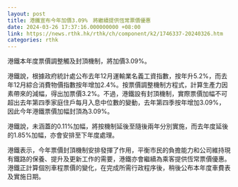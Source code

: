 ```yaml
---
layout: post
title: 港鐵宣布今年加價3.09%　將繼續提供恆常票價優惠
date: 2024-03-26 17:37:16.000000000 +08:00
link: https://news.rthk.hk/rthk/ch/component/k2/1746337-20240326.htm
categories: rthk
---
```


港鐵本年度票價調整觸及封頂機制，將加價3.09%。

港鐵說，根據政府統計處公布去年12月運輸業名義工資指數，按年升5.2%，而去年12月綜合消費物價指數按年增加2.4%。按票價調整機制方程式，計算生產力因素帶來的減幅，得出加票價3.2%。不過，港鐵設有封頂機制，實際票價加幅不可超出去年第四季家庭住戶每月入息中位數的變動，去年第四季按年增加3.09%，因此今年港鐵票價加幅封頂為3.09%。

港鐵說，未涵蓋的0.11%加幅，將按機制延後至隨後兩年分別實施，而去年度延後的1.85%加幅，亦會安排至下年度處理。

港鐵表示，今年票價封頂機制安排發揮了作用，平衡市民的負擔能力和公司維持現有鐵路的保養、提升及更新工作的需要，港鐵亦會繼續為乘客提供恆常票價優惠。港鐵正計算個別車程票價的變化，在完成所需行政程序後，稍後公布本年度車費表及實施日期。
